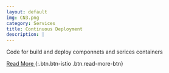```yaml
---
layout: default
img: CN3.png
category: Services
title: Continuous Deployment
description: |
---
```

Code for build and deploy componnets and serices containers



[ Read More ](http://www.google.com){:.btn.btn-istio .btn.read-more-btn}
